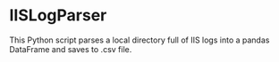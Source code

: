 # IISLogParser
This Python script parses a local directory full of IIS logs into a pandas DataFrame and saves to .csv file.
